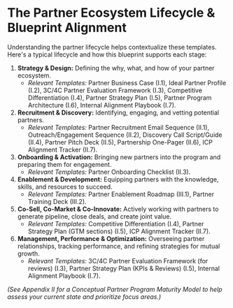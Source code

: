 # The Partner Ecosystem Lifecycle & Blueprint Alignment

Understanding the partner lifecycle helps contextualize these templates. Here's a typical lifecycle and how this blueprint supports each stage:

1.  **Strategy & Design:** Defining the why, what, and how of your partner ecosystem.
    *   *Relevant Templates:* Partner Business Case (I.1), Ideal Partner Profile (I.2), 3C/4C Partner Evaluation Framework (I.3), Competitive Differentiation (I.4), Partner Strategy Plan (I.5), Partner Program Architecture (I.6), Internal Alignment Playbook (I.7).
2.  **Recruitment & Discovery:** Identifying, engaging, and vetting potential partners.
    *   *Relevant Templates:* Partner Recruitment Email Sequence (II.1), Outreach/Engagement Sequence (II.2), Discovery Call Script/Guide (II.4), Partner Pitch Deck (II.5), Partnership One-Pager (II.6), ICP Alignment Tracker (II.7).
3.  **Onboarding & Activation:** Bringing new partners into the program and preparing them for engagement.
    *   *Relevant Templates:* Partner Onboarding Checklist (II.3).
4.  **Enablement & Development:** Equipping partners with the knowledge, skills, and resources to succeed.
    *   *Relevant Templates:* Partner Enablement Roadmap (III.1), Partner Training Deck (III.2).
5.  **Co-Sell, Co-Market & Co-Innovate:** Actively working with partners to generate pipeline, close deals, and create joint value.
    *   *Relevant Templates:* Competitive Differentiation (I.4), Partner Strategy Plan (GTM sections) (I.5), ICP Alignment Tracker (II.7).
6.  **Management, Performance & Optimization:** Overseeing partner relationships, tracking performance, and refining strategies for mutual growth.
    *   *Relevant Templates:* 3C/4C Partner Evaluation Framework (for reviews) (I.3), Partner Strategy Plan (KPIs & Reviews) (I.5), Internal Alignment Playbook (I.7).

*(See Appendix II for a Conceptual Partner Program Maturity Model to help assess your current state and prioritize focus areas.)*
